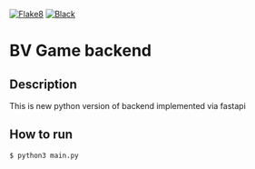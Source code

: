 [![Flake8](https://github.com/BattleVerseIo/GameBack/actions/workflows/flake8.yml/badge.svg?branch=main)](https://github.com/BattleVerseIo/GameBack/actions/workflows/flake8.yml)
[![Black](https://github.com/BattleVerseIo/GameBack/actions/workflows/black.yml/badge.svg?branch=main)](https://github.com/BattleVerseIo/GameBack/actions/workflows/black.yml)
# BV Game backend

## Description
This is new python version of backend implemented via fastapi


## How to run  

    $ python3 main.py
